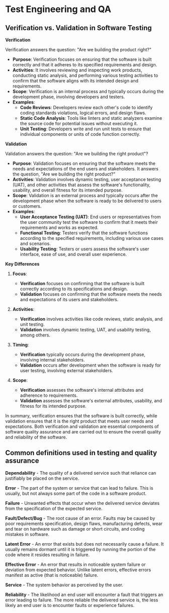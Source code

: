 # Test Engineering and QA

## Verification vs. Validation in Software Testing

**Verification**

Verification answers the question: "Are we building the product right?"

- **Purpose**: Verification focuses on ensuring that the software is built correctly and that it adheres to its specified requirements and design.
- **Activities**: It involves reviewing and inspecting work products, conducting static analysis, and performing various testing activities to confirm that the software aligns with its intended design and requirements.
- **Scope**: Verification is an internal process and typically occurs during the development phase, involving developers and testers.
- **Examples**:
  - **Code Reviews**: Developers review each other's code to identify coding standards violations, logical errors, and design flaws.
  - **Static Code Analysis**: Tools like linters and static analyzers examine the source code for potential issues without executing it.
  - **Unit Testing**: Developers write and run unit tests to ensure that individual components or units of code function correctly.

**Validation**

Validation answers the question: "Are we building the right product"?

- **Purpose**: Validation focuses on ensuring that the software meets the needs and expectations of the end users and stakeholders. It answers the question, "Are we building the right product?"
- **Activities**: Validation involves dynamic testing, user acceptance testing (UAT), and other activities that assess the software's functionality, usability, and overall fitness for its intended purpose.
- **Scope**: Validation is an external process and typically occurs after the development phase when the software is ready to be delivered to users or customers.
- **Examples**:
  - **User Acceptance Testing (UAT)**: End users or representatives from the user community test the software to confirm that it meets their requirements and works as expected.
  - **Functional Testing**: Testers verify that the software functions according to the specified requirements, including various use cases and scenarios.
  - **Usability Testing**: Testers or users assess the software's user interface, ease of use, and overall user experience.

**Key Differences**

1. **Focus**:
   - **Verification** focuses on confirming that the software is built correctly according to its specifications and design.
   - **Validation** focuses on confirming that the software meets the needs and expectations of its users and stakeholders.

2. **Activities**:
   - **Verification** involves activities like code reviews, static analysis, and unit testing.
   - **Validation** involves dynamic testing, UAT, and usability testing, among others.

3. **Timing**:
   - **Verification** typically occurs during the development phase, involving internal stakeholders.
   - **Validation** occurs after development when the software is ready for user testing, involving external stakeholders.

4. **Scope**:
   - **Verification** assesses the software's internal attributes and adherence to requirements.
   - **Validation** assesses the software's external attributes, usability, and fitness for its intended purpose.

In summary, verification ensures that the software is built correctly, while validation ensures that it is the right product that meets user needs and expectations. Both verification and validation are essential components of software quality assurance and are carried out to ensure the overall quality and reliability of the software.  

## Common definitions used in testing and quality assurance

**Dependability** - The quality of a delivered service such that reliance can justifiably be placed on the service.  

**Error** - The part of the system or service that can lead to failure. This is usually, but not always some part of the code in a software product. 

**Failure** - Unwanted effects that occur when the delivered service deviates from the specification of the expected service.  

**Fault/Defect/Bug** - The root cause of an error.  Faults may be caused by poor requirements specification, design flaws, manufacturing defects, wear and tear on hardware such as damage or short circuits, and coding mistakes in software.

**Latent Error** - An error that exists but does not necessarily cause a failure.  It usually remains dormant until it is triggered by running the portion of the code where it resides resulting in failure.  

**Effective Error** - An error that results in noticeable system failure or deviation from expected behavior.  Unlike latent errors, effective errors manifest as active (that is noticeable) failure.

**Service** - The system behavior as perceived by the user.  

**Reliability** - The likelihood an end user will encounter a fault that triggers an error leading to failure.  The more reliable the delivered service is, the less likely an end user is to encounter faults or experience failures.
